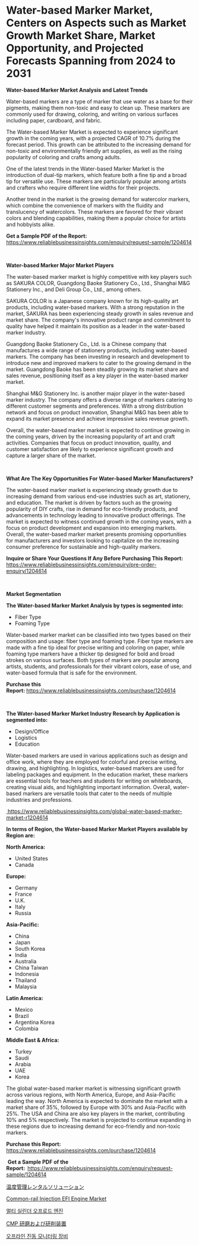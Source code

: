 <p><h1>Water-based Marker Market, Centers on Aspects such as Market Growth Market Share, Market Opportunity, and Projected Forecasts Spanning from 2024 to 2031</h1></p><p><strong>Water-based Marker Market Analysis and Latest Trends</strong></p>
<p><p>Water-based markers are a type of marker that use water as a base for their pigments, making them non-toxic and easy to clean up. These markers are commonly used for drawing, coloring, and writing on various surfaces including paper, cardboard, and fabric.</p><p>The Water-based Marker Market is expected to experience significant growth in the coming years, with a projected CAGR of 10.7% during the forecast period. This growth can be attributed to the increasing demand for non-toxic and environmentally friendly art supplies, as well as the rising popularity of coloring and crafts among adults.</p><p>One of the latest trends in the Water-based Marker Market is the introduction of dual-tip markers, which feature both a fine tip and a broad tip for versatile use. These markers are particularly popular among artists and crafters who require different line widths for their projects.</p><p>Another trend in the market is the growing demand for watercolor markers, which combine the convenience of markers with the fluidity and translucency of watercolors. These markers are favored for their vibrant colors and blending capabilities, making them a popular choice for artists and hobbyists alike.</p></p>
<p><strong>Get a Sample PDF of the Report:&nbsp;</strong> <a href="https://www.reliablebusinessinsights.com/enquiry/request-sample/1204614">https://www.reliablebusinessinsights.com/enquiry/request-sample/1204614</a></p>
<p>&nbsp;</p>
<p><strong>Water-based Marker Major Market Players</strong></p>
<p><p>The water-based marker market is highly competitive with key players such as SAKURA COLOR, Guangdong Baoke Stationery Co., Ltd., Shanghai M&G Stationery Inc., and Deli Group Co., Ltd., among others. </p><p>SAKURA COLOR is a Japanese company known for its high-quality art products, including water-based markers. With a strong reputation in the market, SAKURA has been experiencing steady growth in sales revenue and market share. The company's innovative product range and commitment to quality have helped it maintain its position as a leader in the water-based marker industry.</p><p>Guangdong Baoke Stationery Co., Ltd. is a Chinese company that manufactures a wide range of stationery products, including water-based markers. The company has been investing in research and development to introduce new and improved markers to cater to the growing demand in the market. Guangdong Baoke has been steadily growing its market share and sales revenue, positioning itself as a key player in the water-based marker market.</p><p>Shanghai M&G Stationery Inc. is another major player in the water-based marker industry. The company offers a diverse range of markers catering to different customer segments and preferences. With a strong distribution network and focus on product innovation, Shanghai M&G has been able to expand its market presence and achieve impressive sales revenue growth.</p><p>Overall, the water-based marker market is expected to continue growing in the coming years, driven by the increasing popularity of art and craft activities. Companies that focus on product innovation, quality, and customer satisfaction are likely to experience significant growth and capture a larger share of the market.</p></p>
<p>&nbsp;</p>
<p><strong>What Are The Key Opportunities For Water-based Marker Manufacturers?</strong></p>
<p><p>The water-based marker market is experiencing steady growth due to increasing demand from various end-use industries such as art, stationery, and education. The market is driven by factors such as the growing popularity of DIY crafts, rise in demand for eco-friendly products, and advancements in technology leading to innovative product offerings. The market is expected to witness continued growth in the coming years, with a focus on product development and expansion into emerging markets. Overall, the water-based marker market presents promising opportunities for manufacturers and investors looking to capitalize on the increasing consumer preference for sustainable and high-quality markers.</p></p>
<p><strong>Inquire or Share Your Questions If Any Before Purchasing This Report:</strong> <a href="https://www.reliablebusinessinsights.com/enquiry/pre-order-enquiry/1204614">https://www.reliablebusinessinsights.com/enquiry/pre-order-enquiry/1204614</a></p>
<p>&nbsp;</p>
<p><strong>Market Segmentation</strong></p>
<p><strong>The Water-based Marker Market Analysis by types is segmented into:</strong></p>
<p><ul><li>Fiber Type</li><li>Foaming Type</li></ul></p>
<p><p>Water-based marker market can be classified into two types based on their composition and usage: fiber type and foaming type. Fiber type markers are made with a fine tip ideal for precise writing and coloring on paper, while foaming type markers have a thicker tip designed for bold and broad strokes on various surfaces. Both types of markers are popular among artists, students, and professionals for their vibrant colors, ease of use, and water-based formula that is safe for the environment.</p></p>
<p><strong>Purchase this Report:&nbsp;</strong><a href="https://www.reliablebusinessinsights.com/purchase/1204614">https://www.reliablebusinessinsights.com/purchase/1204614</a></p>
<p>&nbsp;</p>
<p><strong>The Water-based Marker Market Industry Research by Application is segmented into:</strong></p>
<p><ul><li>Design/Office</li><li>Logistics</li><li>Education</li></ul></p>
<p><p>Water-based markers are used in various applications such as design and office work, where they are employed for colorful and precise writing, drawing, and highlighting. In logistics, water-based markers are used for labeling packages and equipment. In the education market, these markers are essential tools for teachers and students for writing on whiteboards, creating visual aids, and highlighting important information. Overall, water-based markers are versatile tools that cater to the needs of multiple industries and professions.</p></p>
<p><a href="https://www.reliablebusinessinsights.com/global-water-based-marker-market-r1204614">&nbsp;https://www.reliablebusinessinsights.com/global-water-based-marker-market-r1204614</a></p>
<p><strong>In terms of Region, the Water-based Marker Market Players available by Region are:</strong></p>
<p>
    <p> <strong> North America: </strong>
        <ul>
            <li>United States</li>
            <li>Canada</li>
        </ul>
        </p> 
    <p> <strong> Europe: </strong>
        <ul>
            <li>Germany</li>
            <li>France</li>
            <li>U.K.</li>
            <li>Italy</li>
            <li>Russia</li>
        </ul>
        </p> 
    <p> <strong> Asia-Pacific: </strong>
        <ul>
            <li>China</li>
            <li>Japan</li>
            <li>South Korea</li>
            <li>India</li>
            <li>Australia</li>
            <li>China Taiwan</li>
            <li>Indonesia</li>
            <li>Thailand</li>
            <li>Malaysia</li>
        </ul>
        </p> 
    <p> <strong> Latin America: </strong>
        <ul>
            <li>Mexico</li>
            <li>Brazil</li>
            <li>Argentina Korea</li>
            <li>Colombia</li>
        </ul>
        </p> 
    <p> <strong> Middle East & Africa: </strong>
        <ul>
            <li>Turkey</li>
            <li>Saudi</li>
            <li>Arabia</li>
            <li>UAE</li>
            <li>Korea</li>
        </ul>
    </p>
    </p>
<p><p>The global water-based marker market is witnessing significant growth across various regions, with North America, Europe, and Asia-Pacific leading the way. North America is expected to dominate the market with a market share of 35%, followed by Europe with 30% and Asia-Pacific with 25%. The USA and China are also key players in the market, contributing 10% and 5% respectively. The market is projected to continue expanding in these regions due to increasing demand for eco-friendly and non-toxic markers.</p></p>
<p><strong>Purchase this Report: </strong><a href="https://www.reliablebusinessinsights.com/purchase/1204614">https://www.reliablebusinessinsights.com/purchase/1204614</a></p>
<p>&nbsp;<strong>Get a Sample PDF of the Report:&nbsp;&nbsp;</strong><a href="https://www.reliablebusinessinsights.com/enquiry/request-sample/1204614">https://www.reliablebusinessinsights.com/enquiry/request-sample/1204614</a></p>
<p><strong></strong></p>
<p><p><a href="https://github.com/DudleyFerry/Market-Research-Report-List-1/blob/main/5176150111407.md">温度管理レンタルソリューション</a></p><p><a href="https://github.com/JuliaFadel1922/Market-Research-Report-List-1/blob/main/common-rail-injection-efi-engine-market.md">Common-rail Injection EFI Engine Market</a></p><p><a href="https://github.com/royErdmtyan906778/Market-Research-Report-List-2/blob/main/7398469106337.md">멀티 실린더 오프로드 엔진</a></p><p><a href="https://github.com/DemarcusKuhlman/Market-Research-Report-List-1/blob/main/3090230111406.md">CMP 研磨および研削装置</a></p><p><a href="https://github.com/valroy852/Market-Research-Report-List-1/blob/main/6182401106338.md">오프라인 진동 모니터링 장비</a></p></p>